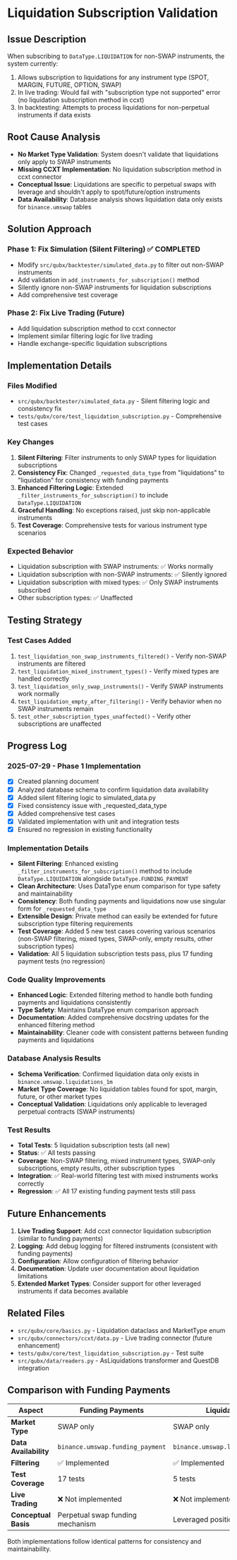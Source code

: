 # Liquidation Subscription Validation

## Issue Description

When subscribing to `DataType.LIQUIDATION` for non-SWAP instruments, the system currently:
1. Allows subscription to liquidations for any instrument type (SPOT, MARGIN, FUTURE, OPTION, SWAP)
2. In live trading: Would fail with "subscription type not supported" error (no liquidation subscription method in ccxt)
3. In backtesting: Attempts to process liquidations for non-perpetual instruments if data exists

## Root Cause Analysis

- **No Market Type Validation**: System doesn't validate that liquidations only apply to SWAP instruments
- **Missing CCXT Implementation**: No liquidation subscription method in ccxt connector
- **Conceptual Issue**: Liquidations are specific to perpetual swaps with leverage and shouldn't apply to spot/future/option instruments
- **Data Availability**: Database analysis shows liquidation data only exists for `binance.umswap` tables

## Solution Approach

### Phase 1: Fix Simulation (Silent Filtering) ✅ COMPLETED
- Modify `src/qubx/backtester/simulated_data.py` to filter out non-SWAP instruments
- Add validation in `add_instruments_for_subscription()` method
- Silently ignore non-SWAP instruments for liquidation subscriptions
- Add comprehensive test coverage

### Phase 2: Fix Live Trading (Future)
- Add liquidation subscription method to ccxt connector
- Implement similar filtering logic for live trading
- Handle exchange-specific liquidation subscriptions

## Implementation Details

### Files Modified
- `src/qubx/backtester/simulated_data.py` - Silent filtering logic and consistency fix
- `tests/qubx/core/test_liquidation_subscription.py` - Comprehensive test cases

### Key Changes
1. **Silent Filtering**: Filter instruments to only SWAP types for liquidation subscriptions
2. **Consistency Fix**: Changed `_requested_data_type` from "liquidations" to "liquidation" for consistency with funding payments
3. **Enhanced Filtering Logic**: Extended `_filter_instruments_for_subscription()` to include `DataType.LIQUIDATION`
4. **Graceful Handling**: No exceptions raised, just skip non-applicable instruments
5. **Test Coverage**: Comprehensive tests for various instrument type scenarios

### Expected Behavior
- Liquidation subscription with SWAP instruments: ✅ Works normally
- Liquidation subscription with non-SWAP instruments: ✅ Silently ignored
- Liquidation subscription with mixed types: ✅ Only SWAP instruments subscribed
- Other subscription types: ✅ Unaffected

## Testing Strategy

### Test Cases Added
1. `test_liquidation_non_swap_instruments_filtered()` - Verify non-SWAP instruments are filtered
2. `test_liquidation_mixed_instrument_types()` - Verify mixed types are handled correctly
3. `test_liquidation_only_swap_instruments()` - Verify SWAP instruments work normally
4. `test_liquidation_empty_after_filtering()` - Verify behavior when no SWAP instruments remain
5. `test_other_subscription_types_unaffected()` - Verify other subscriptions are unaffected

## Progress Log

### 2025-07-29 - Phase 1 Implementation
- [x] Created planning document
- [x] Analyzed database schema to confirm liquidation data availability
- [x] Added silent filtering logic to simulated_data.py
- [x] Fixed consistency issue with _requested_data_type
- [x] Added comprehensive test cases
- [x] Validated implementation with unit and integration tests
- [x] Ensured no regression in existing functionality

### Implementation Details
- **Silent Filtering**: Enhanced existing `_filter_instruments_for_subscription()` method to include `DataType.LIQUIDATION` alongside `DataType.FUNDING_PAYMENT`
- **Clean Architecture**: Uses DataType enum comparison for type safety and maintainability
- **Consistency**: Both funding payments and liquidations now use singular form for `_requested_data_type`
- **Extensible Design**: Private method can easily be extended for future subscription type filtering requirements
- **Test Coverage**: Added 5 new test cases covering various scenarios (non-SWAP filtering, mixed types, SWAP-only, empty results, other subscription types)
- **Validation**: All 5 liquidation subscription tests pass, plus 17 funding payment tests (no regression)

### Code Quality Improvements
- **Enhanced Logic**: Extended filtering method to handle both funding payments and liquidations consistently
- **Type Safety**: Maintains DataType enum comparison approach
- **Documentation**: Added comprehensive docstring updates for the enhanced filtering method
- **Maintainability**: Cleaner code with consistent patterns between funding payments and liquidations

### Database Analysis Results
- **Schema Verification**: Confirmed liquidation data only exists in `binance.umswap.liquidations_1m`
- **Market Type Coverage**: No liquidation tables found for spot, margin, future, or other market types
- **Conceptual Validation**: Liquidations only applicable to leveraged perpetual contracts (SWAP instruments)

### Test Results
- **Total Tests**: 5 liquidation subscription tests (all new)
- **Status**: ✅ All tests passing
- **Coverage**: Non-SWAP filtering, mixed instrument types, SWAP-only subscriptions, empty results, other subscription types
- **Integration**: ✅ Real-world filtering test with mixed instruments works correctly
- **Regression**: ✅ All 17 existing funding payment tests still pass

## Future Enhancements

1. **Live Trading Support**: Add ccxt connector liquidation subscription (similar to funding payments)
2. **Logging**: Add debug logging for filtered instruments (consistent with funding payments)
3. **Configuration**: Allow configuration of filtering behavior
4. **Documentation**: Update user documentation about liquidation limitations
5. **Extended Market Types**: Consider support for other leveraged instruments if data becomes available

## Related Files
- `src/qubx/core/basics.py` - Liquidation dataclass and MarketType enum
- `src/qubx/connectors/ccxt/data.py` - Live trading connector (future enhancement)
- `tests/qubx/core/test_liquidation_subscription.py` - Test suite
- `src/qubx/data/readers.py` - AsLiquidations transformer and QuestDB integration

## Comparison with Funding Payments

| Aspect | Funding Payments | Liquidations |
|--------|------------------|--------------|
| **Market Type** | SWAP only | SWAP only |
| **Data Availability** | `binance.umswap.funding_payment` | `binance.umswap.liquidations_1m` |
| **Filtering** | ✅ Implemented | ✅ Implemented |
| **Test Coverage** | 17 tests | 5 tests |
| **Live Trading** | ❌ Not implemented | ❌ Not implemented |
| **Conceptual Basis** | Perpetual swap funding mechanism | Leveraged position liquidations |

Both implementations follow identical patterns for consistency and maintainability.